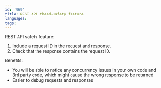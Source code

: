 ```yaml
---
id: '969'
title: REST API thead-safety feature
languages:
tags:
---
```

REST API safety feature:

1. Include a request ID in the request and response.
2. Check that the response contains the request ID.


Benefits:

- You will be able to notice any concurrency issues in your own code and 3rd party code, which might cause the wrong response to be returned
- Easier to debug requests and responses
